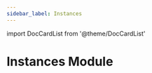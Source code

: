```yaml
---
sidebar_label: Instances
---
```

import DocCardList from '@theme/DocCardList'

# Instances Module
<!--
TODO: Uncomment to enable the DocCardList for the subfolder
<DocCardList />
-->
